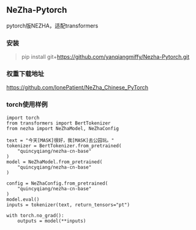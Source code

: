 ## NeZha-Pytorch

pytorch版NEZHA，适配transformers

### 安装
> pip install git+https://github.com/yanqiangmiffy/Nezha-Pytorch.git
### 权重下载地址

https://github.com/lonePatient/NeZha_Chinese_PyTorch

###  torch使用样例
```
import torch
from transformers import BertTokenizer
from nezha import NeZhaModel, NeZhaConfig

text = "今天[MASK]很好，我[MASK]去公园玩。"
tokenizer = BertTokenizer.from_pretrained(
    "quincyqiang/nezha-cn-base"
)
model = NeZhaModel.from_pretrained(
    "quincyqiang/nezha-cn-base"
)

config = NeZhaConfig.from_pretrained(
    "quincyqiang/nezha-cn-base"
)
model.eval()
inputs = tokenizer(text, return_tensors="pt")

with torch.no_grad():
    outputs = model(**inputs)
```
